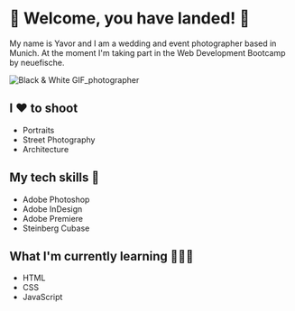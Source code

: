 # 🚀  Welcome, you have landed!  🚀 

My name is Yavor and I am a wedding and event photographer based in Munich. At the moment I'm taking part in the Web Development Bootcamp by neuefische.

![Black & White GIF_photographer](https://media.giphy.com/media/NMBqdKUKQ3aLe/giphy.gif)

## I ❤️ to shoot
- Portraits
- Street Photography
- Architecture

## My tech skills 📡
- Adobe Photoshop
- Adobe InDesign
- Adobe Premiere
- Steinberg Cubase

## What I'm currently learning 📘📙📗
- HTML
- CSS
- JavaScript
